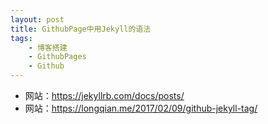 ```yaml
---
layout: post
title: GithubPage中用Jekyll的语法
tags: 
    - 博客搭建 
    - GithubPages 
    - Github
---
```


- 网站：https://jekyllrb.com/docs/posts/
- 网站：https://longqian.me/2017/02/09/github-jekyll-tag/
